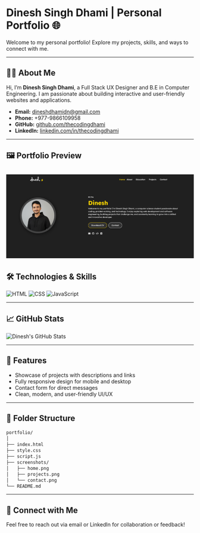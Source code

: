 # Dinesh Singh Dhami | Personal Portfolio 🌐

Welcome to my personal portfolio! Explore my projects, skills, and ways to connect with me.

---

## 👨‍💻 About Me

Hi, I’m **Dinesh Singh Dhami**, a Full Stack UX Designer and B.E in Computer Engineering. I am passionate about building interactive and user-friendly websites and applications.

* **Email:** [dineshdhamidn@gmail.com](mailto:dineshdhamidn@gmail.com)
* **Phone:** +977-9866109958
* **GitHub:** [github.com/thecodingdhami](https://github.com/thecodingdhami)
* **LinkedIn:** [linkedin.com/in/thecodingdhami](https://linkedin.com/in/thecodingdhami)

---
## 🖼 Portfolio Preview

   <img src="./files/Screenshot 2025-09-25 232801.png" width=auto /><br>
   ---

## 🛠 Technologies & Skills

![HTML](https://img.shields.io/badge/HTML5-E34F26?style=for-the-badge\&logo=html5\&logoColor=white)
![CSS](https://img.shields.io/badge/CSS3-1572B6?style=for-the-badge\&logo=css3\&logoColor=white)
![JavaScript](https://img.shields.io/badge/JavaScript-F7DF1E?style=for-the-badge\&logo=javascript\&logoColor=black)

---

## 📈 GitHub Stats

![Dinesh's GitHub Stats](https://github-readme-stats.vercel.app/api?username=thecodingdhami\&show_icons=true\&theme=radical)

---

## 🚀 Features

* Showcase of projects with descriptions and links
* Fully responsive design for mobile and desktop
* Contact form for direct messages
* Clean, modern, and user-friendly UI/UX

---

## 📂 Folder Structure

```
portfolio/
│
├── index.html
├── style.css
├── script.js
├── screenshots/
│   ├── home.png
│   ├── projects.png
│   └── contact.png
└── README.md
```


---

## 🌟 Connect with Me

Feel free to reach out via email or LinkedIn for collaboration or feedback!
